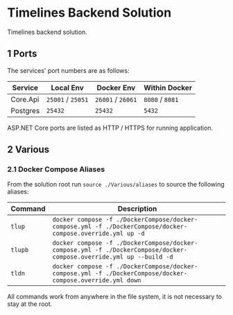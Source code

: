 # Timelines Backend Solution

Timelines backend solution.

## 1 Ports

The services' port numbers are as follows:

| Service  | Local Env         | Docker Env        | Within Docker   |
| -------- | ----------------- | ----------------- | --------------- |
| Core.Api | `25001` / `25051` | `26001` / `26061` | `8080` / `8081` |
| Postgres | `25432`           | `25432`           | `5432`          |

ASP.NET Core ports are listed as HTTP / HTTPS for running application.

## 2 Various

### 2.1 Docker Compose Aliases

From the solution root run `source ./Various/aliases` to source the following aliases:

| Command | Description                                                                                                         |
| ------- | ------------------------------------------------------------------------------------------------------------------- |
| `tlup`  | `docker compose -f ./DockerCompose/docker-compose.yml -f ./DockerCompose/docker-compose.override.yml up -d`         |
| `tlupb` | `docker compose -f ./DockerCompose/docker-compose.yml -f ./DockerCompose/docker-compose.override.yml up --build -d` |
| `tldn`  | `docker compose -f ./DockerCompose/docker-compose.yml -f ./DockerCompose/docker-compose.override.yml down`          |

All commands work from anywhere in the file system, it is not necessary to stay at the root.
